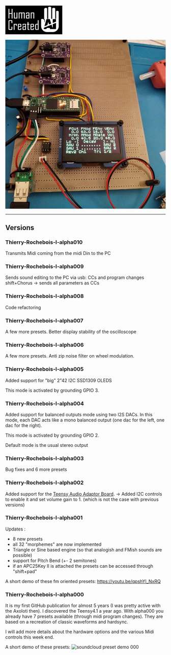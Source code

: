 ![Human created No AI used](./pictures/HumanCreated.png)

![Big OLED](./photos/SSD1309_params.jpg)

----------------------------------------------------------------------------
## Versions

### Thierry-Rochebois-I-alpha010

Transmits Midi coming from the midi Din to the PC

### Thierry-Rochebois-I-alpha009

Sends sound editing to the PC via usb:
CCs and program changes
shift+Chorus -> sends all parameters as CCs

### Thierry-Rochebois-I-alpha008

Code refactoring

### Thierry-Rochebois-I-alpha007

A few more presets.
Better display stability of the oscilloscope

### Thierry-Rochebois-I-alpha006

A few more presets.
Anti zip noise filter on wheel modulation.


### Thierry-Rochebois-I-alpha005

Added support for "big" 2"42 I2C SSD1309 OLEDS

This mode is activated by grounding GPIO 3.



### Thierry-Rochebois-I-alpha004

Added support for balanced outputs mode using two I2S DACs.
In this mode, each DAC acts like a mono balanced output 
(one dac for the left, one dac for the right).

This mode is activated by grounding GPIO 2.

Default mode is the usual stereo output

### Thierry-Rochebois-I-alpha003

Bug fixes and 6 more presets

### Thierry-Rochebois-I-alpha002

Added support for the [Teensy Audio Adaptor Board](https://www.pjrc.com/store/teensy3_audio.html).
-> Added I2C controls to enable it and set volume gain to 1. (which is not the case with previous
versions)


### Thierry-Rochebois-I-alpha001
Updates :
- 8 new presets
- all 32 "morphemes" are now implemented
- Triangle or Sine based engine (so that analogish and FMish sounds are possible)
- support for Pitch Bend (+- 2 semitones)
- if an APC25Key II is attached the presets can be accessed through "shift+pad"

A short demo of these fm oriented presets: https://youtu.be/qpshYl_NxRQ

### Thierry-Rochebois-I-alpha000
It is my first GitHub publication for almost 5 years (I was pretty active with the Axoloti then). I discovered the
Teensy4.1 a year ago.
With alpha000 you already have 7 presets available (through midi program changes). 
They are based on a recreation of classic waveforms and hardsync.

I will add more details about the hardware options and the various Midi controls this week end.

A short demo of these presets: ![soundcloud preset demo 000](https://soundcloud.com/thierry-rochebois/testthierryrocheboisialpha000) 
